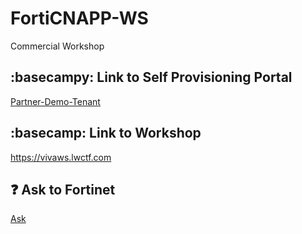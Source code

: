 # FortiCNAPP-WS
Commercial Workshop

## :basecampy: Link to Self Provisioning Portal
[Partner-Demo-Tenant](https://ee.lwalliances.com/event/fortidemo)

## :basecamp: Link to Workshop
https://vivaws.lwctf.com

## ❓ Ask to Fortinet
[Ask](./issues/new)
